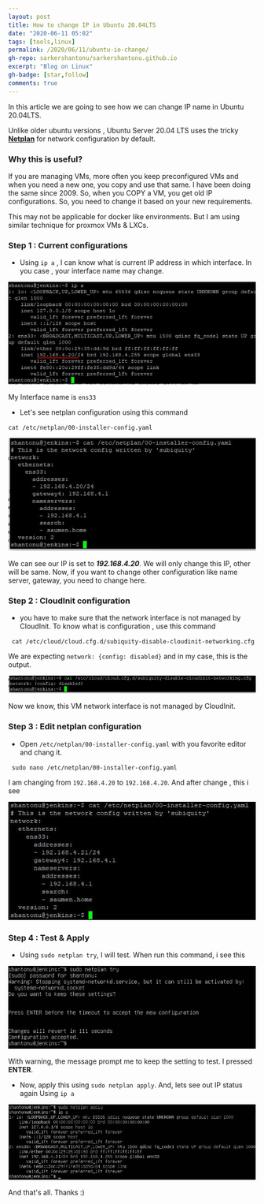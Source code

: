 ```yaml
---
layout: post
title: How to change IP in Ubuntu 20.04LTS
date: "2020-06-11 05:02"
tags: [tools,linux]
permalink: /2020/06/11/ubuntu-io-change/
gh-repo: sarkershantonu/sarkershantonu.github.io
excerpt: "Blog on Linux"
gh-badge: [star,follow]
comments: true
---
```

In this article we are going to see how we can change IP name in Ubuntu 20.04LTS. 

Unlike older ubuntu versions , Ubuntu Server 20.04 LTS uses the tricky [**Netplan**](https://netplan.io/) for network configuration by default. 

### Why this is useful?
If you are managing VMs, more often you keep preconfigured VMs and when you need a new one, you copy and use that same. I have been doing the same since 2009. So, when you COPY a VM, you get old IP configurations. So, you need to change it based on your new requirements.

This may not be applicable for docker like environments. But I am using similar technique for proxmox VMs & LXCs.

### Step 1 : Current configurations 
- Using ```ip a``` , I can know what is current IP address in which interface. In you case , your interface name may change. 

![before-netplan](/images/ubuntu/ip-change/before-ip.JPG)

My Interface name is ```ens33```

- Let's see netplan configuration using this command 

```shell
cat /etc/netplan/00-installer-config.yaml

```

![before-netplan](/images/ubuntu/ip-change/before-netplan.JPG)

We can see our IP is set to ***192.168.4.20***. We will only change this IP, other will be same. Now, if you want to change other configuration like name server, gateway, you need to change here. 

### Step 2 : CloudInit configuration
- you have to make sure that the network interface is not managed by CloudInit. To know what is configuration , use this command

```shell
 cat /etc/cloud/cloud.cfg.d/subiquity-disable-cloudinit-networking.cfg
```

We are expecting ```network: {config: disabled}``` and in my case, this is the output. 

![disable-cloud-config](/images/ubuntu/ip-change/disable-cloud-config.JPG)

Now we know, this VM network interface is not managed by CloudInit. 

### Step 3 : Edit netplan configuration
- Open ```/etc/netplan/00-installer-config.yaml``` with you favorite editor and chang it. 

```shell
 sudo nano /etc/netplan/00-installer-config.yaml
```
I am changing from ```192.168.4.20``` to ```192.168.4.20```. And after change , this i see

![after-netplan](/images/ubuntu/ip-change/after-netplan.JPG)

### Step 4 : Test & Apply 
- Using ```sudo netplan try```, I will test. When run this command, i see this 

![netplan-try](/images/ubuntu/ip-change/netplan-try.JPG)

With warning, the message prompt me to keep the setting to test. I pressed **ENTER**. 

- Now, apply this using ```sudo netplan apply```. And, lets see out IP status again Using ```ip a```

![netplan-apply](/images/ubuntu/ip-change/netplan-apply.JPG)

And that's all. Thanks :) 